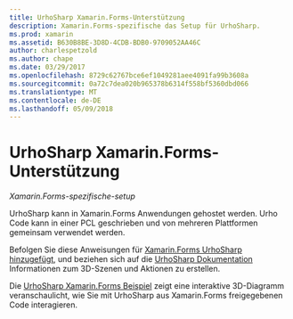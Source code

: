 ```yaml
---
title: UrhoSharp Xamarin.Forms-Unterstützung
description: Xamarin.Forms-spezifische das Setup für UrhoSharp.
ms.prod: xamarin
ms.assetid: B630B8BE-3D8D-4CDB-BDB0-9709052AA46C
author: charlespetzold
ms.author: chape
ms.date: 03/29/2017
ms.openlocfilehash: 8729c62767bce6ef1049281aee4091fa99b3608a
ms.sourcegitcommit: 0a72c7dea020b965378b6314f558bf5360dbd066
ms.translationtype: MT
ms.contentlocale: de-DE
ms.lasthandoff: 05/09/2018
---
```

# <a name="urhosharp-xamarinforms-support"></a>UrhoSharp Xamarin.Forms-Unterstützung

_Xamarin.Forms-spezifische-setup_

UrhoSharp kann in Xamarin.Forms Anwendungen gehostet werden. Urho Code kann in einer PCL geschrieben und von mehreren Plattformen gemeinsam verwendet werden.

Befolgen Sie diese Anweisungen für [Xamarin.Forms UrhoSharp hinzugefügt](~/xamarin-forms/user-interface/graphics/urhosharp.md), und beziehen sich auf die [UrhoSharp Dokumentation](~/graphics-games/urhosharp/using.md) Informationen zum 3D-Szenen und Aktionen zu erstellen.

Die [UrhoSharp Xamarin.Forms Beispiel](https://github.com/xamarin/urho-samples/tree/master/FormsSample) zeigt eine interaktive 3D-Diagramm veranschaulicht, wie Sie mit UrhoSharp aus Xamarin.Forms freigegebenen Code interagieren.

